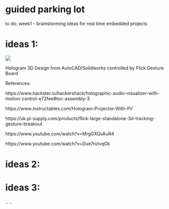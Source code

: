 # guided parking lot

to do:
week1 - brainstorming ideas for real time embedded projects
# ideas 1: 
<img src="https://hackster.imgix.net/uploads/attachments/368857/27_vrZBcPoCQD.PNG?auto=compress%2Cformat&w=740&h=555&fit=max">
<p> Hologram 3D Design from AutoCAD/Solidworks controlled by Flick Gesture Board <p>
<p> References: <p>
<p> https://www.hackster.io/hackershack/holographic-audio-visualizer-with-motion-control-e72fee#toc-assembly-3 <p>
<p> https://www.instructables.com/Hologram-Projector-With-Pi/ <p>
<p> https://uk.pi-supply.com/products/flick-large-standalone-3d-tracking-gesture-breakout <p>
<p> https://www.youtube.com/watch?v=MrgGXQvAuR4 <p>
<p> https://www.youtube.com/watch?v=Due7rutvqGk <p>

# ideas 2:
# ideas 3:
..
..

